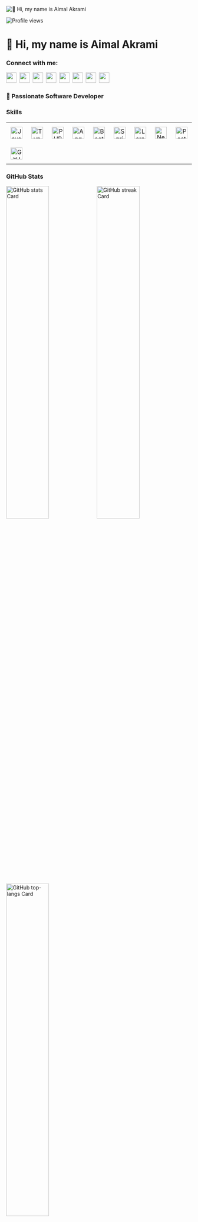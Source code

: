 ![👋 Hi, my name is Aimal Akrami](https://images-wixmp-ed30a86b8c4ca887773594c2.wixmp.com/f/c83c004e-1370-4756-88e5-4071de797088/dgdq8br-09cc7ad6-a021-47a5-b0e0-917b12b0f7a7.gif?token=eyJ0eXAiOiJKV1QiLCJhbGciOiJIUzI1NiJ9.eyJzdWIiOiJ1cm46YXBwOjdlMGQxODg5ODIyNjQzNzNhNWYwZDQxNWVhMGQyNmUwIiwiaXNzIjoidXJuOmFwcDo3ZTBkMTg4OTgyMjY0MzczYTVmMGQ0MTVlYTBkMjZlMCIsIm9iaiI6W1t7InBhdGgiOiJcL2ZcL2M4M2MwMDRlLTEzNzAtNDc1Ni04OGU1LTQwNzFkZTc5NzA4OFwvZGdkcThici0wOWNjN2FkNi1hMDIxLTQ3YTUtYjBlMC05MTdiMTJiMGY3YTcuZ2lmIn1dXSwiYXVkIjpbInVybjpzZXJ2aWNlOmZpbGUuZG93bmxvYWQiXX0.tqRMtE-b2QiI2nnefNxSDMJvZCcYqFmq2ccg_Xfzqb8)

![Profile views](https://komarev.com/ghpvc/?username=AimalAkrami&label=Profile%20views&color=0e75b6&style=flat)

<div id="toc">
  <ul align="left" style="list-style: none">
    <summary>
      <h1>
        👋 Hi, my name is Aimal Akrami
      </h1>
    </summary>
  </ul>
</div>

**<h3 align="left">Connect with me:</h3>** 
<p align="left"><a href="https://www.linkedin.com/in/sushil-magare" target="_blank"><img src="https://img.shields.io/badge/LinkedIn-0077B5?logo=linkedin&logoColor=white" height="28" style="margin-right: 4px"></a> <a href="aimal.akramii@gmail.com" target="_blank"><img src="https://img.shields.io/badge/Gmail-D14836?style=flat-square&logo=gmail&logoColor=white" height="28" style="margin-right: 4px"></a> <a href="https://github.com/AimalAkrami" target="_blank"><img src="https://img.shields.io/badge/GitHub-100000?style=flat-square&logo=github&logoColor=white" height="28" style="margin-right: 4px"></a> <a href="https://www.facebook.com/Aimal Akrami" target="_blank"><img src="https://img.shields.io/badge/Facebook-1877F2?style=flat-square&logo=facebook&logoColor=white" height="28" style="margin-right: 4px"></a> <a href="https://www.instagram.com/aimal.akrami" target="_blank"><img src="https://img.shields.io/badge/Instagram-E4405F?style=flat-square&logo=instagram&logoColor=white" height="28" style="margin-right: 4px"></a> <a href="https://twitter.com/AimalAkrami" target="_blank"><img src="https://img.shields.io/badge/Twitter-000000?style=flat-square&logo=X&logoColor=white" height="28" style="margin-right: 4px"></a> <a href="https://www.pinterest.com/AimalAkrami" target="_blank"><img src="https://img.shields.io/badge/Pinterest-%23E60023.svg?style=flat-square&&logo=Pinterest&logoColor=white" height="28" style="margin-right: 4px"></a> <a href="https://www.reddit.com/user/AimalAkrami" target="_blank"><img src="https://img.shields.io/badge/Reddit-FF4500?style=flat-square&logo=reddit&logoColor=white" height="28" style="margin-right: 4px"></a></p>

 **<h3 align="left">🚀 Passionate Software Developer</h3>**

 **<h3 align="left">Skills</h3>**

<table style="width: 100%; border: 0px solid white;"><tr><td style="text-align: center; border: 0px; padding: 12px;"><img src="https://cdn.simpleicons.org/javascript/F7DF1E" height="32" alt="JavaScript"/></td><td style="text-align: center; border: 0px; padding: 12px;"><img src="https://cdn.simpleicons.org/typescript/3178C6" height="32" alt="TypeScript"/></td><td style="text-align: center; border: 0px; padding: 12px;"><img src="https://cdn.simpleicons.org/php/787CB5" height="32" alt="PHP"/></td><td style="text-align: center; border: 0px; padding: 12px;"><img src="https://cdn.simpleicons.org/angular/DD0031" height="32" alt="Angular"/></td><td style="text-align: center; border: 0px; padding: 12px;"><img src="https://cdn.simpleicons.org/bootstrap/7952B3" height="32" alt="Bootstrap"/></td><td style="text-align: center; border: 0px; padding: 12px;"><img src="https://cdn.simpleicons.org/spring/6DB33F" height="32" alt="Spring"/></td><td style="text-align: center; border: 0px; padding: 12px;"><img src="https://cdn.simpleicons.org/laravel/FF2D20" height="32" alt="Laravel"/></td><td style="text-align: center; border: 0px; padding: 12px;"><img src="https://cdn.simpleicons.org/nestjs/E0234E" height="32" alt="NestJs"/></td><td style="text-align: center; border: 0px; padding: 12px;"><img src="https://cdn.simpleicons.org/postgresql/336791" height="32" alt="PostgreSQL"/></td><td style="text-align: center; border: 0px; padding: 12px;"><img src="https://cdn.simpleicons.org/mysql/4479A1" height="32" alt="MySQL"/></td><td style="text-align: center; border: 0px; padding: 12px;"><img src="https://cdn.simpleicons.org/git/F1502F" height="32" alt="Git"/></td><td style="text-align: center; border: 0px; padding: 12px;"><img src="https://cdn.simpleicons.org/bitbucket/0052CC" height="32" alt="Bitbucket"/></td></tr><tr><td style="text-align: center; border: 0px; padding: 12px;"><img src="https://cdn.simpleicons.org/github/181717" height="32" alt="GitHub"/></td></table>

 **<h3 align="left">GitHub Stats</h3>**

<p align="left">
  <img width="48%" src="https://github-readme-stats.vercel.app/api?username=AimalAkrami&theme=react&hide_title=false&hide_rank=false&show_icons=false&include_all_commits=false&count_private=true&line_height=23" alt="GitHub stats Card" />
  <img width="48%" src="https://streak-stats.demolab.com/?user=AimalAkrami&theme=react&hide_border=false&date_format=M+j%5B%2C+Y%5D&mode=daily&hide_total_contributions=false&hide_current_streak=false&hide_longest_streak=false&card_height=200" alt="GitHub streak Card" />
</p>

<p align="left">
  <img width="48%" src="https://github-readme-stats.vercel.app/api/top-langs?username=AimalAkrami&theme=react&hide_title=false&layout=compact&langs_count=6&hide_progress=false&card_width=400" alt="GitHub top-langs Card" />
</p>

